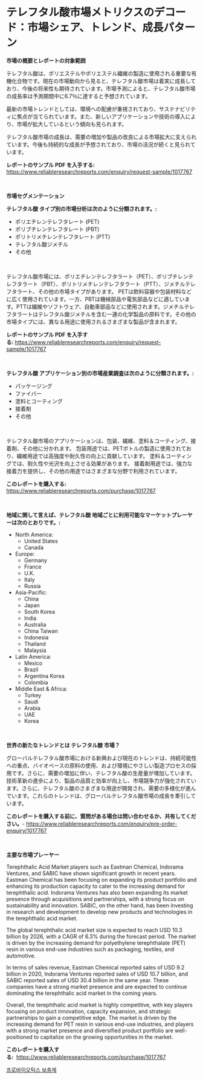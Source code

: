 <p><h1>テレフタル酸市場メトリクスのデコード：市場シェア、トレンド、成長パターン</h1></p><p><strong>市場の概要とレポートの対象範囲</strong></p>
<p><p>テレフタル酸は、ポリエステルやポリエステル繊維の製造に使用される重要な有機化合物です。現在の市場動向から見ると、テレフタル酸市場は着実に成長しており、今後の将来性も期待されています。市場予測によると、テレフタル酸市場の成長率は予測期間中に6.7％に達すると予想されています。</p><p>最新の市場トレンドとしては、環境への配慮が重視されており、サステナビリティに焦点が当てられています。また、新しいアプリケーションや技術の導入により、市場が拡大しているという傾向も見られます。</p><p>テレフタル酸市場の成長は、需要の増加や製品の改良による市場拡大に支えられています。今後も持続的な成長が予想されており、市場の活況が続くと見られています。</p></p>
<p><strong>レポートのサンプル PDF を入手する:</strong> <a href="https://www.reliableresearchreports.com/enquiry/request-sample/1017767">https://www.reliableresearchreports.com/enquiry/request-sample/1017767</a></p>
<p>&nbsp;</p>
<p><strong>市場セグメンテーション</strong></p>
<p><strong>テレフタル酸 タイプ別の市場分析は次のように分類されます。:</strong></p>
<p><ul><li>ポリエチレンテレフタレート (PET)</li><li>ポリブチレンテレフタレート (PBT)</li><li>ポリトリメチレンテレフタレート (PTT)</li><li>テレフタル酸ジメチル</li><li>その他</li></ul></p>
<p>&nbsp;</p>
<p><p>テレフタル酸市場には、ポリエチレンテレフタラート（PET）、ポリブチレンテレフタラート（PBT）、ポリトリメチレンテレフタラート（PTT）、ジメチルテレフタラート、その他の市場タイプがあります。 PETは飲料容器や包装材料などに広く使用されています。一方、PBTは機械部品や電気部品などに適しています。PTTは繊維やソフトウェア、自動車部品などに使用されます。ジメチルテレフタラートはテレフタル酸ジメチルを含む一連の化学製品の原料です。その他の市場タイプには、異なる用途に使用されるさまざまな製品が含まれます。</p></p>
<p><strong>レポートのサンプル PDF を入手する:</strong>&nbsp;<a href="https://www.reliableresearchreports.com/enquiry/request-sample/1017767">https://www.reliableresearchreports.com/enquiry/request-sample/1017767</a></p>
<p>&nbsp;</p>
<p><strong> テレフタル酸 アプリケーション別の市場産業調査は次のように分類されます。:</strong></p>
<p><ul><li>パッケージング</li><li>ファイバー</li><li>塗料とコーティング</li><li>接着剤</li><li>その他</li></ul></p>
<p>&nbsp;</p>
<p><p>テレフタル酸市場のアプリケーションは、包装、繊維、塗料＆コーティング、接着剤、その他に分かれます。 包装用途では、PETボトルの製造に使用されており、繊維用途では高強度や耐久性の向上に貢献しています。 塗料＆コーティングでは、耐久性や光沢を向上させる効果があります。 接着剤用途では、強力な接着力を提供し、その他の用途ではさまざまな分野で利用されています。</p></p>
<p><strong>このレポートを購入する:</strong>&nbsp; <a href="https://www.reliableresearchreports.com/purchase/1017767">https://www.reliableresearchreports.com/purchase/1017767</a></p>
<p>&nbsp;</p>
<p><strong>地域に関して言えば、テレフタル酸 地域ごとに利用可能なマーケットプレーヤーは次のとおりです。:</strong></p>
<p><ul>
    <li>
        North America:
        <ul>
            <li>United States</li>
            <li>Canada</li>
        </ul>
    </li>
    <li>
        Europe:
        <ul>
            <li>Germany</li>
            <li>France</li>
            <li>U.K.</li>
            <li>Italy</li>
            <li>Russia</li>
        </ul>
    </li>
    <li>
        Asia-Pacific:
        <ul>
            <li>China</li>
            <li>Japan</li>
            <li>South Korea</li>
            <li>India</li>
            <li>Australia</li>
            <li>China Taiwan</li>
            <li>Indonesia</li>
            <li>Thailand</li>
            <li>Malaysia</li>
        </ul>
    </li>
    <li>
        Latin America:
        <ul>
            <li>Mexico</li>
            <li>Brazil</li>
            <li>Argentina Korea</li>
            <li>Colombia</li>
        </ul>
    </li>
    <li>
        Middle East & Africa:
        <ul>
            <li>Turkey</li>
            <li>Saudi</li>
            <li>Arabia</li>
            <li>UAE</li>
            <li>Korea</li>
        </ul>
    </li>
    </ul></p>
<p>&nbsp;</p>
<p><strong>世界の新たなトレンドとは テレフタル酸 市場？</strong></p>
<p><p>グローバルテレフタル酸市場における新興および現在のトレンドは、持続可能性への重点、バイオベースの原料の使用、および環境にやさしい製造プロセスの採用です。さらに、需要の増加に伴い、テレフタル酸の生産量が増加しています。技術革新の進歩により、製品の品質と効率が向上し、市場競争力が強化されています。さらに、テレフタル酸のさまざまな用途が開発され、需要の多様化が進んでいます。これらのトレンドは、グローバルテレフタル酸市場の成長を牽引しています。</p></p>
<p><strong>このレポートを購入する前に、質問がある場合は問い合わせるか、共有してください。</strong>- <a href="https://www.reliableresearchreports.com/enquiry/pre-order-enquiry/1017767">https://www.reliableresearchreports.com/enquiry/pre-order-enquiry/1017767</a></p>
<p>&nbsp;</p>
<p><strong>主要な市場プレーヤー</strong></p>
<p><p>Terephthalic Acid Market players such as Eastman Chemical, Indorama Ventures, and SABIC have shown significant growth in recent years. Eastman Chemical has been focusing on expanding its product portfolio and enhancing its production capacity to cater to the increasing demand for terephthalic acid. Indorama Ventures has also been expanding its market presence through acquisitions and partnerships, with a strong focus on sustainability and innovation. SABIC, on the other hand, has been investing in research and development to develop new products and technologies in the terephthalic acid market.</p><p>The global terephthalic acid market size is expected to reach USD 10.3 billion by 2026, with a CAGR of 6.3% during the forecast period. The market is driven by the increasing demand for polyethylene terephthalate (PET) resin in various end-use industries such as packaging, textiles, and automotive.</p><p>In terms of sales revenue, Eastman Chemical reported sales of USD 9.2 billion in 2020, Indorama Ventures reported sales of USD 10.7 billion, and SABIC reported sales of USD 30.4 billion in the same year. These companies have a strong market presence and are expected to continue dominating the terephthalic acid market in the coming years.</p><p>Overall, the terephthalic acid market is highly competitive, with key players focusing on product innovation, capacity expansion, and strategic partnerships to gain a competitive edge. The market is driven by the increasing demand for PET resin in various end-use industries, and players with a strong market presence and diversified product portfolio are well-positioned to capitalize on the growing opportunities in the market.</p></p>
<p><strong>このレポートを購入する:</strong>&nbsp;&nbsp;<a href="https://www.reliableresearchreports.com/purchase/1017767">https://www.reliableresearchreports.com/purchase/1017767</a></p>
<p><p><a href="https://medium.com/@marcpascual04/%ED%94%84%EB%A1%9C%EB%B0%94%EC%9D%B4%EC%98%A4%ED%8B%B1%EC%8A%A4-%EB%B3%B4%EC%B6%A9%EC%A0%9C-%EC%8B%9C%EC%9E%A5-%EA%B7%9C%EB%AA%A8-%EC%8B%9C%EC%9E%A5-%EC%A0%84%EB%A7%9D-%EB%B0%8F-%EC%8B%9C%EC%9E%A5-%EC%98%88%EC%B8%A1-2024-2031-5aa66b63c8ec">프로바이오틱스 보충제</a></p></p>